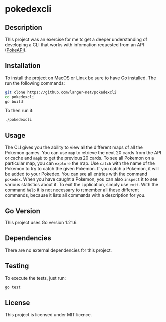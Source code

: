 # pokedexcli

## Description

This project was an exercise for me to get a deeper understanding of developing a CLI that works with information 
requested from an API ([PokeAPI](https://pokeapi.co/)).

## Installation

To install the project on MacOS or Linux be sure to have Go installed.
The run the following commands:
```BASH
git clone https://github.com/langer-net/pokedexcli
cd pokedexcli
go build
```

To then run it:
```BASH
./pokedexcli
```

## Usage

The CLI gives you the ability to view all the different maps of all the Pokemon games. You can use `map` to retrieve the 
next 20 cards from the API or cache and `mapb` to get the previous 20 cards. To see all Pokemon on a particular map, you 
can `explore` the map. Use `catch` with the name of the Pokemon to try to catch the given Pokemon. If you catch a 
Pokemon, it will be added to your Pokedex. You can see all entries with the command `pokedex`. When you have caught a 
Pokemon, you can also `inspect` it to see various statistics about it. To exit the application, simply use `exit`. With 
the command `help` it is not necessary to remember all these different commands, because it lists all commands with a 
description for you.

## Go Version

This project uses Go version 1.21.6. 

## Dependencies

There are no external dependencies for this project.

## Testing

To execute the tests, just run:
```BASH
go test
```

## License

This project is licensed under MIT licence.
